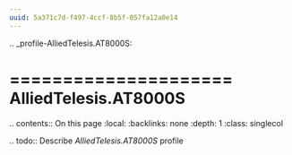 ```yaml
---
uuid: 5a371c7d-f497-4ccf-8b5f-057fa12a0e14
---
```

.. _profile-AlliedTelesis.AT8000S:

=====================
AlliedTelesis.AT8000S
=====================

.. contents:: On this page
    :local:
    :backlinks: none
    :depth: 1
    :class: singlecol

.. todo::
    Describe *AlliedTelesis.AT8000S* profile

